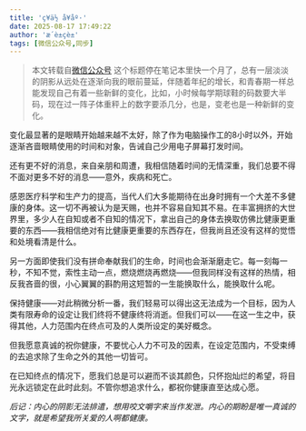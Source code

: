 ```yaml
---
title: 'ç¥ä½ å¥åº·'
date: 2025-08-17 17:49:22
author: 'æ´è±çè±'
tags: [微信公众号,同步]
---
```


> 本文转载自[微信公众号](http://mp.weixin.qq.com/s?__biz=MzU2NTQ2MzA4OQ==&mid=100000642&idx=1&sn=a46f3b55358151ff0e18b552c923c50c&chksm=7cba12dc4bcd9bca6d8617aae6abb3d1d43ca4af096c1fda0824e31bb322dce580063ffbc026#rd)
这个标题停在笔记本里快一个月了，总有一层淡淡的阴影从远处在逐渐向我的眼前蔓延，伴随着年纪的增长，和青春期一样总能发现自己有着一些新鲜的变化，比如，小时候每学期球鞋的码数要大半码，现在过一阵子体重秤上的数字要添几分，也是，变老也是一种新鲜的变化。

变化最显著的是眼睛开始越来越不太好，除了作为电脑操作工的8小时以外，开始逐渐吝啬眼睛使用的时间和对象，告诫自己少用电子屏幕打发时间。

还有更不好的消息，来自亲朋和周遭，我相信随着时间的无情深重，我们总要不得不面对更多不好的消息——意外，疾病和死亡。

感恩医疗科学和生产力的提高，当代人们大多能期待在出身时拥有一个大差不多健康的身体。这一切不再被认为是天赐，也并不容易自知其不易。在丰富拥挤的大世界里，多少人在自知或者不自知的情况下，拿出自己的身体去换取仿佛比健康更重要的东西——我相信绝对有比健康更重要的东西存在，但我尚且还没有这样的觉悟和处境看清是什么。

另一方面即使我们没有拼命奉献我们的生命，时间也会渐渐磨走它。每一刻每一秒，不知不觉，索性主动一点，燃烧燃烧再燃烧——但我同样没有这样的热情，相反我吝啬的很，小心翼翼的斟酌用这短暂的一生能换取什么，能换取什么呢。

保持健康——对此稍微分析一番，我们轻易可以得出这无法成为一个目标，因为人类有限寿命的设定让我们终将不健康终将消逝。但我们可以——在这一生之中，获得其他，人力范围内在终点可及的人类所设定的美好概念。

但我愿意真诚的祝你健康，不要忧心人力不可及的因素，在设定范围内，不受束缚的去追求除了生命之外的其他一切皆可。

在已知终点的情况下，愿我们总是可以避而不谈其颜色，只怀抱灿烂的希望，将目光永远锁定在此时此刻。不管你想追求什么，都祝你健康直至达成心愿。

*后记：内心的阴影无法排遣，想用咬文嚼字来当作发泄。内心的期盼是唯一真诚的文字，就是希望我所关爱的人啊都健康。*
